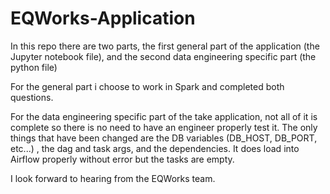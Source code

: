 # EQWorks-Application

In this repo there are two parts, the first general part of the application (the Jupyter notebook file), and the second data engineering specific part (the python file)

For the general part i choose to work in Spark and completed both questions.

For the data engineering specific part of the take application, not all of it is complete so there is no need to have an engineer properly test it. The only things that have been changed are the DB variables (DB_HOST, DB_PORT, etc...) , the dag and task args, and the dependencies. It does load into Airflow properly without error but the tasks are empty. 

I look forward to hearing from the EQWorks team.
